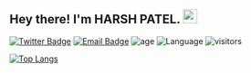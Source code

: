 <h2> Hey there! I'm HARSH PATEL. <img src="https://github.com/souvikguria98/souvikguria98/blob/master/Hi.gif" width="25"></h2>

[![Twitter Badge](https://img.shields.io/badge/-Twitter-1da1f2?style=flat-square&labelColor=1da1f2&logo=twitter&logoColor=white&link=https://twitter.com/HarshPatelN1)](https://twitter.com/HarshPatelN1)
[![Email Badge](https://img.shields.io/badge/-Email-c14438?style=flat-square&logo=Gmail&logoColor=white&link=mailto:harshnpatel9@gmail.com)](mailto:harshnpatel9@gmail.com)
![age](https://img.shields.io/badge/age-17-blue)
![Language](https://img.shields.io/badge/Intrest-Python-brightgreen)
![visitors](https://komarev.com/ghpvc/?username=HarshPatel5940&label=visitors)

[![Top Langs](https://github-readme-stats.vercel.app/api/top-langs/?username=HarshPatel5940&layout=compact&text_color=daf7dc&bg_color=151515)](https://github.com/HarshPatel5940/github-readme-stats)
